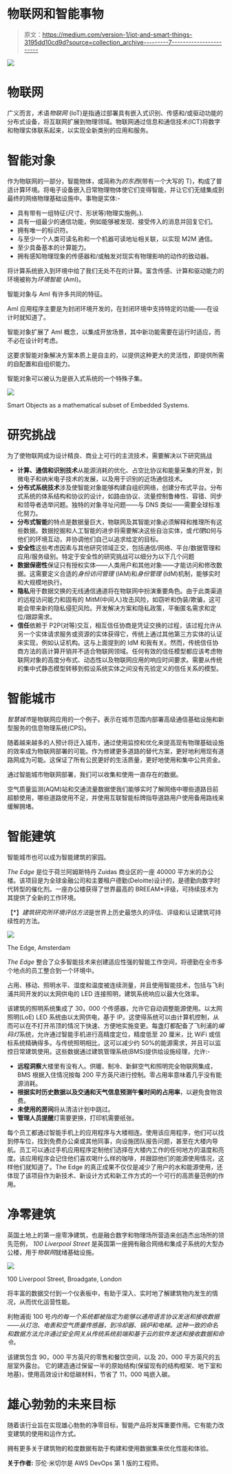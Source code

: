 # 物联网和智能事物

> 原文：<https://medium.com/version-1/iot-and-smart-things-3195dd10cd9d?source=collection_archive---------7----------------------->

![](img/4ed9b799056885f87d7e9bde54dac4dc.png)

# 物联网

广义而言，术语*物联网* (IoT)是指通过部署具有嵌入式识别、传感和/或驱动功能的分布式设备，将互联网扩展到物理领域。物联网通过信息和通信技术(ICT)将数字和物理实体联系起来，以实现全新类别的应用和服务。

# 智能对象

作为物联网的一部分，智能物体，或简称为*的东西*(带有一个大写的 T)，构成了普适计算环境。将电子设备嵌入日常物理物体使它们变得智能，并让它们无缝集成到最终的网络物理基础设施中。事物是实体:-

*   具有带有一组特征(尺寸、形状等)物理实施例。).
*   具有一组最少的通信功能，例如能够被发现、接受传入的消息并回复它们。
*   拥有唯一的标识符。
*   与至少一个人类可读名称和一个机器可读地址相关联，以实现 M2M 通信。
*   至少具备基本的计算能力。
*   拥有感知物理现象的传感器和/或触发对现实有物理影响的动作的致动器。

将计算系统嵌入到环境中给了我们无处不在的计算。富含传感、计算和驱动能力的环境被称为*环境智能* (AmI)。

智能对象与 AmI 有许多共同的特征。

AmI 应用程序主要是为封闭环境开发的，在封闭环境中支持特定的功能——在设计时就知道了。

智能对象扩展了 AmI 概念，以集成开放场景，其中新功能需要在运行时适应，而不必在设计时考虑。

这要求智能对象解决方案本质上是自主的，以提供这种更大的灵活性，即提供所需的自配置和自组织能力。

智能对象可以被认为是嵌入式系统的一个特殊子集。

![](img/5c59769dbe0037c9033773c652a665d1.png)

Smart Objects as a mathematical subset of Embedded Systems.

# 研究挑战

为了使物联网成为设计精良、商业上可行的主流技术，需要解决以下研究挑战

*   **计算、通信和识别技术**从能源消耗的优化、占空比协议和能量采集的开发，到微电子和纳米电子技术的发展，以及用于识别的近场通信技术。
*   **分布式系统技术**涉及使智能对象能够构建自组织网络，创建分布式平台。分布式系统的体系结构和协议的设计，如路由协议、流量控制鲁棒性、容错、同步和领导者选举问题。独特的对象寻址问题——与 DNS 类似——需要全球标准化努力。
*   **分布式智能**的特点是数据量巨大，物联网及其智能对象必须解释和推理所有这些数据。数据挖掘和人工智能的进步将需要解决这些自治实体，或*代理*如何与他们的环境互动，并协调他们自己以追求给定的目标。
*   **安全性**这些考虑因素与其他研究领域正交，包括通信/网络、平台/数据管理和应用/服务级别。特定于安全性的研究挑战可以细分为以下几个问题
*   **数据保密性**保证只有授权实体——人类用户和其他对象——才能访问和修改数据。这需要定义合适的*身份访问管理* (IAM)和*身份管理* (IdM)机制，能够实时和大规模地执行。
*   **隐私**用于数据交换的无线通信通道将在物联网中扮演重要角色。由于此类渠道的远程访问能力和固有的 MitM(中间人)攻击风险，如窃听和伪装/欺骗，这可能会带来新的隐私侵犯风险。开发解决方案和隐私政策，平衡匿名需求和定位/跟踪需求。
*   **信任**依赖于 P2P(对等)交互，相互信任协商是凭证交换的过程，该过程允许从另一个实体请求服务或资源的实体获得它，传统上通过其他第三方实体的认证来实现，例如认证机构。这与上面提到的 IdM 和我有关。然而，传统信任协商方法的高计算开销并不适合物联网领域。任何有效的信任模型都应该考虑物联网对象的高度分布式、动态性以及物联网应用的响应时间要求。需要从传统的集中式静态模型转移到假设系统实体之间没有先验定义的信任关系的模型。

# 智能城市

*智慧城市*是物联网应用的一个例子。表示在城市范围内部署高级通信基础设施和新型服务的信息物理系统(CPS)。

随着越来越多的人预计将迁入城市，通过使用监控和优化来提高现有物理基础设施的效率成为物联网部署的可能。作为修建更多道路的替代方案，更好地利用现有道路网成为可能。这保证了所有公民更好的生活质量，更好地使用和集中公共资金。

通过智能城市物联网部署，我们可以收集和使用一直存在的数据。

空气质量监测(AQM)站和交通流量数据使我们能够实时了解网络中哪些道路目前超额使用，哪些道路使用不足，并使用互联智能标牌指导道路用户使用备用路线来缓解拥堵。

# 智能建筑

智能城市也可以成为智能建筑的家园。

*The Edge* 是位于荷兰阿姆斯特丹 Zuidas 商业区的一座 40000 平方米的办公楼。该项目是为全球金融公司和主要租户德勤(Deloitte)设计的，是德勤向数字时代转型的催化剂。一座办公楼获得了世界最高的 BREEAM*评级，可持续技术为其提供了全新的工作环境。

【*】*建筑研究所环境评估方法*是世界上历史最悠久的评估、评级和认证建筑可持续性的方法。

![](img/9e7523c1b640de26a21a6de8e7464f22.png)

The Edge, Amsterdam

*The Edge* 整合了众多智能技术来创建适应性强的智能工作空间，将德勤在全市多个地点的员工整合到一个环境中。

占用、移动、照明水平、湿度和温度被连续测量，并且使用智能技术，包括与飞利浦共同开发的以太网供电的 LED 连接照明，建筑系统响应以最大化效率。

该建筑的照明系统集成了 30，000 个传感器，允许它自动调整能源使用。以太网照明(LoE) LED 系统由以太网供电，基于 IP。这使得系统可以由计算机控制，从而可以在不打开吊顶的情况下快速、方便地实施变更。每盏灯都配备了飞利浦的*编码灯*系统，允许通过智能手机进行高精度定位，精度低至 20 厘米，比 WiFi 或信标系统精确得多。与传统照明相比，这可以减少约 50%的能源需求，并且可以监控日常建筑使用。这些数据通过建筑管理系统(BMS)提供给设施经理，允许:-

*   **远程洞察**大楼里有没有人。供暖、制冷、新鲜空气和照明完全物联网集成，BMS 根据入住情况按每 200 平方英尺进行控制。零占用率意味着几乎没有能源消耗。
*   **根据实时历史数据以及交通和天气信息预测午餐时间的占用率**，以避免食物浪费。
*   **未使用的房间**将从清洁计划中跳过。
*   **管理人员提醒**灯需要更换，打印机需要纸张。

每个员工都通过智能手机上的应用程序与大楼相连。使用该应用程序，他们可以找到停车位，找到免费办公桌或其他同事，向设施团队报告问题，甚至在大楼内导航。员工可以通过手机应用程序定制他们选择在大楼内工作的任何地方的温度和亮度。该应用程序会记住他们喜欢喝什么样的咖啡，并跟踪他们的能源使用情况，这样他们就知道了。The Edge 的真正成果不仅仅是减少了用户的水和能源使用，还体现了该项目作为新技术、新设计方式和新工作方式的一个可行的高质量范例的作用。

# 净零建筑

英国土地上的第一座零净建筑，也是融合数字和物理场所营造来创造杰出场所的领先范例， *100 Liverpool Street* 是英国第一座拥有融合网络和集成子系统的大型办公楼，用于*物联网*就绪基础设施。

![](img/8bf9b9f4a5aaf6a27572474e7b5366cb.png)

100 Liverpool Street, Broadgate, London

将丰富的数据交付到一个仪表板中，有助于深入、实时地了解建筑物内发生的情况，从而优化运营性能。

利物浦街 100 号*内的每一个系统都被指定为能够以通用语言协议发送和接收数据——从灯泡、电表和空气质量传感器，到冷却器、锅炉和电梯。这种一致的命名和数据方法允许通过安全网关从传统系统前端和基于云的软件发送和接收数据和命令。*

该建筑包含 90，000 平方英尺的零售和餐饮空间，以及 20，000 平方英尺的五层室外露台。
它的建造通过保留一半的原始结构(保留现有的结构框架、地下室和地基)，使用高效设计和低碳材料，节省了 11，000 吨嵌入碳。

# 雄心勃勃的未来目标

随着该行业旨在实现雄心勃勃的净零目标，智能产品将发挥重要作用。它有能力改变建筑的使用和运作方式。

拥有更多关于建筑物的粒度数据有助于构建和使用数据集来优化性能和体验。

**关于作者:** 莎伦·米切尔是 AWS DevOps 第 1 版的工程师。